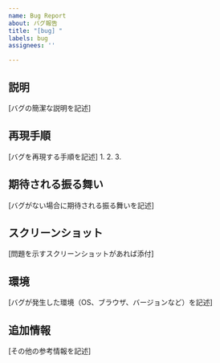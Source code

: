 ```yaml
---
name: Bug Report
about: バグ報告
title: "[bug] "
labels: bug
assignees: ''

---
```


## 説明
[バグの簡潔な説明を記述]

## 再現手順
[バグを再現する手順を記述]
1.
2.
3.

## 期待される振る舞い
[バグがない場合に期待される振る舞いを記述]

## スクリーンショット
[問題を示すスクリーンショットがあれば添付]

## 環境
[バグが発生した環境（OS、ブラウザ、バージョンなど）を記述]

## 追加情報
[その他の参考情報を記述]
